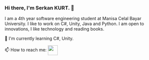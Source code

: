### Hi there, I'm Serkan KURT. 👋

I am a 4th year software engineering student at Manisa Celal Bayar University. I like to work on C#, Unity, Java and Python. I am open to innovations, I like technology and reading books.

🌱 I'm currently learning C#, Unity.

📫 How to reach me:
[<img height="32" width="32" align="center" src="https://cdn.jsdelivr.net/gh/devicons/devicon/icons/linkedin/linkedin-original.svg" />][linkedIn]

[linkedIn]: https://www.linkedin.com/in/serkan-kurt-1103291a4/
